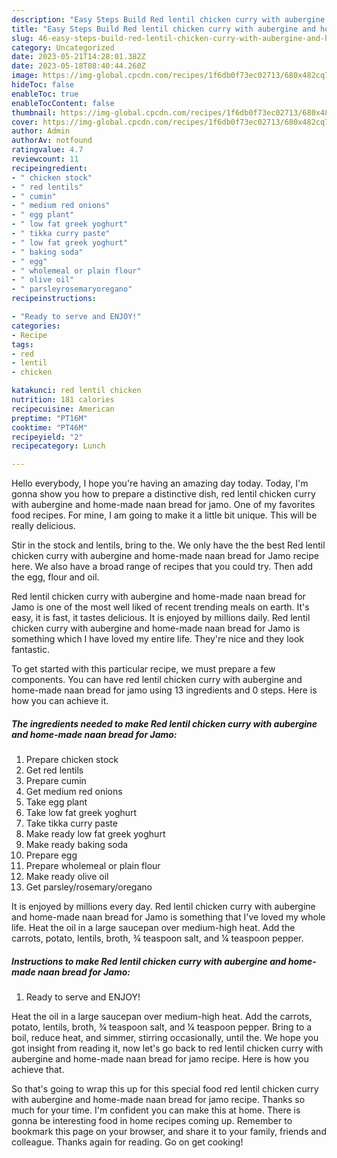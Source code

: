 ```yaml
---
description: "Easy Steps Build Red lentil chicken curry with aubergine and home-made naan bread for Jamo the Very Delicious"
title: "Easy Steps Build Red lentil chicken curry with aubergine and home-made naan bread for Jamo the Very Delicious"
slug: 46-easy-steps-build-red-lentil-chicken-curry-with-aubergine-and-home-made-naan-bread-for-jamo-the-very-delicious
category: Uncategorized
date: 2023-05-21T14:28:01.382Z
date: 2023-05-18T08:40:44.260Z
image: https://img-global.cpcdn.com/recipes/1f6db0f73ec02713/680x482cq70/red-lentil-chicken-curry-with-aubergine-and-home-made-naan-bread-for-jamo-recipe-main-photo.jpg
hideToc: false
enableToc: true
enableTocContent: false
thumbnail: https://img-global.cpcdn.com/recipes/1f6db0f73ec02713/680x482cq70/red-lentil-chicken-curry-with-aubergine-and-home-made-naan-bread-for-jamo-recipe-main-photo.jpg
cover: https://img-global.cpcdn.com/recipes/1f6db0f73ec02713/680x482cq70/red-lentil-chicken-curry-with-aubergine-and-home-made-naan-bread-for-jamo-recipe-main-photo.jpg
author: Admin
authorAv: notfound
ratingvalue: 4.7
reviewcount: 11
recipeingredient:
- " chicken stock"
- " red lentils"
- " cumin"
- " medium red onions"
- " egg plant"
- " low fat greek yoghurt"
- " tikka curry paste"
- " low fat greek yoghurt"
- " baking soda"
- " egg"
- " wholemeal or plain flour"
- " olive oil"
- " parsleyrosemaryoregano"
recipeinstructions:

- "Ready to serve and ENJOY!"
categories:
- Recipe
tags:
- red
- lentil
- chicken

katakunci: red lentil chicken 
nutrition: 181 calories
recipecuisine: American
preptime: "PT16M"
cooktime: "PT46M"
recipeyield: "2"
recipecategory: Lunch

---
```



Hello everybody, I hope you're having an amazing day today. Today, I'm gonna show you how to prepare a distinctive dish, red lentil chicken curry with aubergine and home-made naan bread for jamo. One of my favorites food recipes. For mine, I am going to make it a little bit unique. This will be really delicious.

Stir in the stock and lentils, bring to the. We only have the the best Red lentil chicken curry with aubergine and home-made naan bread for Jamo recipe here. We also have a broad range of recipes that you could try. Then add the egg, flour and oil.

Red lentil chicken curry with aubergine and home-made naan bread for Jamo is one of the most well liked of recent trending meals on earth. It's easy, it is fast, it tastes delicious. It is enjoyed by millions daily. Red lentil chicken curry with aubergine and home-made naan bread for Jamo is something which I have loved my entire life. They're nice and they look fantastic.


To get started with this particular recipe, we must prepare a few components. You can have red lentil chicken curry with aubergine and home-made naan bread for jamo using 13 ingredients and 0 steps. Here is how you can achieve it.

<!--inarticleads1-->

##### The ingredients needed to make Red lentil chicken curry with aubergine and home-made naan bread for Jamo:

1. Prepare  chicken stock
1. Get  red lentils
1. Prepare  cumin
1. Get  medium red onions
1. Take  egg plant
1. Take  low fat greek yoghurt
1. Take  tikka curry paste
1. Make ready  low fat greek yoghurt
1. Make ready  baking soda
1. Prepare  egg
1. Prepare  wholemeal or plain flour
1. Make ready  olive oil
1. Get  parsley/rosemary/oregano


It is enjoyed by millions every day. Red lentil chicken curry with aubergine and home-made naan bread for Jamo is something that I&#39;ve loved my whole life. Heat the oil in a large saucepan over medium-high heat. Add the carrots, potato, lentils, broth, ¾ teaspoon salt, and ¼ teaspoon pepper. 

<!--inarticleads2-->

##### Instructions to make Red lentil chicken curry with aubergine and home-made naan bread for Jamo:


1. Ready to serve and ENJOY!

Heat the oil in a large saucepan over medium-high heat. Add the carrots, potato, lentils, broth, ¾ teaspoon salt, and ¼ teaspoon pepper. Bring to a boil, reduce heat, and simmer, stirring occasionally, until the. We hope you got insight from reading it, now let&#39;s go back to red lentil chicken curry with aubergine and home-made naan bread for jamo recipe. Here is how you achieve that. 

So that's going to wrap this up for this special food red lentil chicken curry with aubergine and home-made naan bread for jamo recipe. Thanks so much for your time. I'm confident you can make this at home. There is gonna be interesting food in home recipes coming up. Remember to bookmark this page on your browser, and share it to your family, friends and colleague. Thanks again for reading. Go on get cooking!
